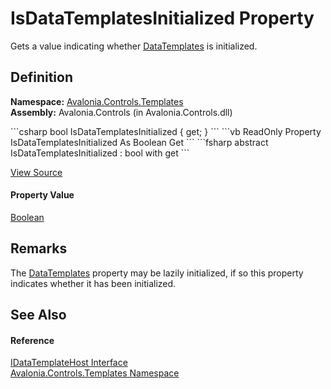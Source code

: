 # IsDataTemplatesInitialized Property


Gets a value indicating whether <a href="P_Avalonia_Controls_Templates_IDataTemplateHost_DataTemplates">DataTemplates</a> is initialized.



## Definition
**Namespace:** <a href="N_Avalonia_Controls_Templates">Avalonia.Controls.Templates</a>  
**Assembly:** Avalonia.Controls (in Avalonia.Controls.dll)

<Tabs groupId="api-code-preview">
<TabItem value="csharp" label="C#">
```csharp
bool IsDataTemplatesInitialized { get; }
```
</TabItem>
<TabItem value="vb" label="VB">
```vb
ReadOnly Property IsDataTemplatesInitialized As Boolean
	Get
```
</TabItem>
<TabItem value="fsharp" label="F#">
```fsharp
abstract IsDataTemplatesInitialized : bool with get
```
</TabItem>
</Tabs>



<a href="https://github.com/AvaloniaUI/Avalonia/tree/master/src/Avalonia.Controls/Templates/IDataTemplateHost.cs" title="View the source code">View Source</a>



#### Property Value
<a href="https://learn.microsoft.com/dotnet/api/system.boolean" target="_blank" rel="noopener noreferrer">Boolean</a>

## Remarks
The <a href="P_Avalonia_Controls_Templates_IDataTemplateHost_DataTemplates">DataTemplates</a> property may be lazily initialized, if so this property indicates whether it has been initialized.

## See Also


#### Reference
<a href="T_Avalonia_Controls_Templates_IDataTemplateHost">IDataTemplateHost Interface</a>  
<a href="N_Avalonia_Controls_Templates">Avalonia.Controls.Templates Namespace</a>  

